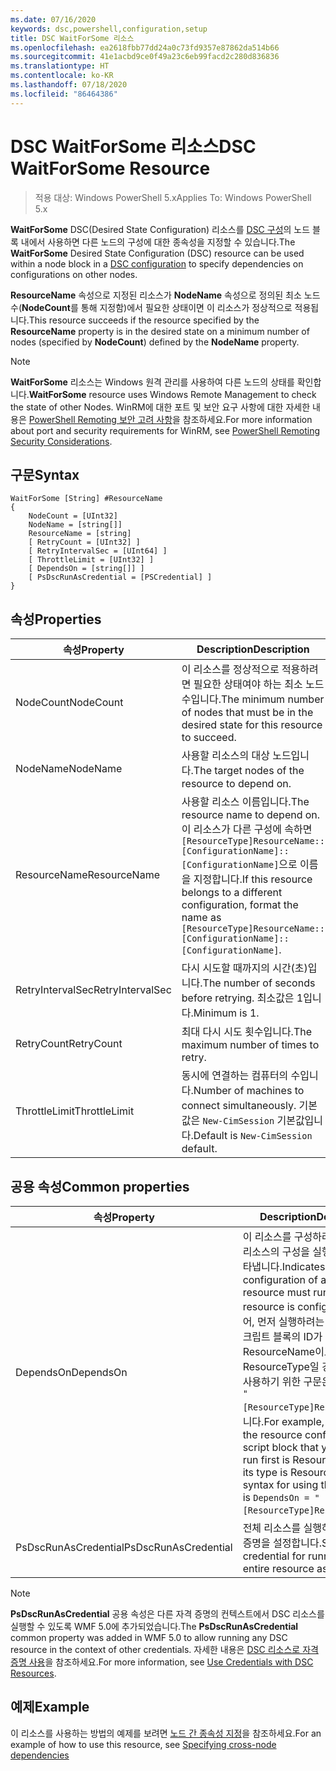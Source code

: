 ```yaml
---
ms.date: 07/16/2020
keywords: dsc,powershell,configuration,setup
title: DSC WaitForSome 리소스
ms.openlocfilehash: ea2618fbb77dd24a0c73fd9357e87862da514b66
ms.sourcegitcommit: 41e1acbd9ce0f49a23c6eb99facd2c280d836836
ms.translationtype: HT
ms.contentlocale: ko-KR
ms.lasthandoff: 07/18/2020
ms.locfileid: "86464386"
---
```

# <a name="dsc-waitforsome-resource"></a><span data-ttu-id="269b4-103">DSC WaitForSome 리소스</span><span class="sxs-lookup"><span data-stu-id="269b4-103">DSC WaitForSome Resource</span></span>

> <span data-ttu-id="269b4-104">적용 대상: Windows PowerShell 5.x</span><span class="sxs-lookup"><span data-stu-id="269b4-104">Applies To: Windows PowerShell 5.x</span></span>

<span data-ttu-id="269b4-105">**WaitForSome** DSC(Desired State Configuration) 리소스를 [DSC 구성](../../../configurations/configurations.md)의 노드 블록 내에서 사용하면 다른 노드의 구성에 대한 종속성을 지정할 수 있습니다.</span><span class="sxs-lookup"><span data-stu-id="269b4-105">The **WaitForSome** Desired State Configuration (DSC) resource can be used within a node block in a [DSC configuration](../../../configurations/configurations.md) to specify dependencies on configurations on other nodes.</span></span>

<span data-ttu-id="269b4-106">**ResourceName** 속성으로 지정된 리소스가 **NodeName** 속성으로 정의된 최소 노드 수(**NodeCount**를 통해 지정함)에서 필요한 상태이면 이 리소스가 정상적으로 적용됩니다.</span><span class="sxs-lookup"><span data-stu-id="269b4-106">This resource succeeds if the resource specified by the **ResourceName** property is in the desired state on a minimum number of nodes (specified by **NodeCount**) defined by the **NodeName** property.</span></span>

> [!NOTE]
> <span data-ttu-id="269b4-107">**WaitForSome** 리소스는 Windows 원격 관리를 사용하여 다른 노드의 상태를 확인합니다.</span><span class="sxs-lookup"><span data-stu-id="269b4-107">**WaitForSome** resource uses Windows Remote Management to check the state of other Nodes.</span></span> <span data-ttu-id="269b4-108">WinRM에 대한 포트 및 보안 요구 사항에 대한 자세한 내용은 [PowerShell Remoting 보안 고려 사항](/powershell/scripting/learn/remoting/winrmsecurity?view=powershell-6)을 참조하세요.</span><span class="sxs-lookup"><span data-stu-id="269b4-108">For more information about port and security requirements for WinRM, see [PowerShell Remoting Security Considerations](/powershell/scripting/learn/remoting/winrmsecurity?view=powershell-6).</span></span>

## <a name="syntax"></a><span data-ttu-id="269b4-109">구문</span><span class="sxs-lookup"><span data-stu-id="269b4-109">Syntax</span></span>

```Syntax
WaitForSome [String] #ResourceName
{
    NodeCount = [UInt32]
    NodeName = [string[]]
    ResourceName = [string]
    [ RetryCount = [UInt32] ]
    [ RetryIntervalSec = [UInt64] ]
    [ ThrottleLimit = [UInt32] ]
    [ DependsOn = [string[]] ]
    [ PsDscRunAsCredential = [PSCredential] ]
}
```

## <a name="properties"></a><span data-ttu-id="269b4-110">속성</span><span class="sxs-lookup"><span data-stu-id="269b4-110">Properties</span></span>

|<span data-ttu-id="269b4-111">속성</span><span class="sxs-lookup"><span data-stu-id="269b4-111">Property</span></span> |<span data-ttu-id="269b4-112">Description</span><span class="sxs-lookup"><span data-stu-id="269b4-112">Description</span></span> |
|---|---|
|<span data-ttu-id="269b4-113">NodeCount</span><span class="sxs-lookup"><span data-stu-id="269b4-113">NodeCount</span></span> |<span data-ttu-id="269b4-114">이 리소스를 정상적으로 적용하려면 필요한 상태여야 하는 최소 노드 수입니다.</span><span class="sxs-lookup"><span data-stu-id="269b4-114">The minimum number of nodes that must be in the desired state for this resource to succeed.</span></span> |
|<span data-ttu-id="269b4-115">NodeName</span><span class="sxs-lookup"><span data-stu-id="269b4-115">NodeName</span></span> |<span data-ttu-id="269b4-116">사용할 리소스의 대상 노드입니다.</span><span class="sxs-lookup"><span data-stu-id="269b4-116">The target nodes of the resource to depend on.</span></span> |
|<span data-ttu-id="269b4-117">ResourceName</span><span class="sxs-lookup"><span data-stu-id="269b4-117">ResourceName</span></span> |<span data-ttu-id="269b4-118">사용할 리소스 이름입니다.</span><span class="sxs-lookup"><span data-stu-id="269b4-118">The resource name to depend on.</span></span> <span data-ttu-id="269b4-119">이 리소스가 다른 구성에 속하면 `[ResourceType]ResourceName::[ConfigurationName]::[ConfigurationName]`으로 이름을 지정합니다.</span><span class="sxs-lookup"><span data-stu-id="269b4-119">If this resource belongs to a different configuration, format the name as `[ResourceType]ResourceName::[ConfigurationName]::[ConfigurationName]`.</span></span> |
|<span data-ttu-id="269b4-120">RetryIntervalSec</span><span class="sxs-lookup"><span data-stu-id="269b4-120">RetryIntervalSec</span></span> |<span data-ttu-id="269b4-121">다시 시도할 때까지의 시간(초)입니다.</span><span class="sxs-lookup"><span data-stu-id="269b4-121">The number of seconds before retrying.</span></span> <span data-ttu-id="269b4-122">최소값은 1입니다.</span><span class="sxs-lookup"><span data-stu-id="269b4-122">Minimum is 1.</span></span> |
|<span data-ttu-id="269b4-123">RetryCount</span><span class="sxs-lookup"><span data-stu-id="269b4-123">RetryCount</span></span> |<span data-ttu-id="269b4-124">최대 다시 시도 횟수입니다.</span><span class="sxs-lookup"><span data-stu-id="269b4-124">The maximum number of times to retry.</span></span> |
|<span data-ttu-id="269b4-125">ThrottleLimit</span><span class="sxs-lookup"><span data-stu-id="269b4-125">ThrottleLimit</span></span> |<span data-ttu-id="269b4-126">동시에 연결하는 컴퓨터의 수입니다.</span><span class="sxs-lookup"><span data-stu-id="269b4-126">Number of machines to connect simultaneously.</span></span> <span data-ttu-id="269b4-127">기본값은 `New-CimSession` 기본값입니다.</span><span class="sxs-lookup"><span data-stu-id="269b4-127">Default is `New-CimSession` default.</span></span> |

## <a name="common-properties"></a><span data-ttu-id="269b4-128">공용 속성</span><span class="sxs-lookup"><span data-stu-id="269b4-128">Common properties</span></span>

|<span data-ttu-id="269b4-129">속성</span><span class="sxs-lookup"><span data-stu-id="269b4-129">Property</span></span> |<span data-ttu-id="269b4-130">Description</span><span class="sxs-lookup"><span data-stu-id="269b4-130">Description</span></span> |
|---|---|
|<span data-ttu-id="269b4-131">DependsOn</span><span class="sxs-lookup"><span data-stu-id="269b4-131">DependsOn</span></span> |<span data-ttu-id="269b4-132">이 리소스를 구성하려면 먼저 다른 리소스의 구성을 실행해야 함을 나타냅니다.</span><span class="sxs-lookup"><span data-stu-id="269b4-132">Indicates that the configuration of another resource must run before this resource is configured.</span></span> <span data-ttu-id="269b4-133">예를 들어, 먼저 실행하려는 리소스 구성 스크립트 블록의 ID가 ResourceName이고 해당 형식이 ResourceType일 경우, 이 속성을 사용하기 위한 구문은 `DependsOn = "[ResourceType]ResourceName"`입니다.</span><span class="sxs-lookup"><span data-stu-id="269b4-133">For example, if the ID of the resource configuration script block that you want to run first is ResourceName and its type is ResourceType, the syntax for using this property is `DependsOn = "[ResourceType]ResourceName"`.</span></span> |
|<span data-ttu-id="269b4-134">PsDscRunAsCredential</span><span class="sxs-lookup"><span data-stu-id="269b4-134">PsDscRunAsCredential</span></span> |<span data-ttu-id="269b4-135">전체 리소스를 실행하기 위한 자격 증명을 설정합니다.</span><span class="sxs-lookup"><span data-stu-id="269b4-135">Sets the credential for running the entire resource as.</span></span> |

> [!NOTE]
> <span data-ttu-id="269b4-136">**PsDscRunAsCredential** 공용 속성은 다른 자격 증명의 컨텍스트에서 DSC 리소스를 실행할 수 있도록 WMF 5.0에 추가되었습니다.</span><span class="sxs-lookup"><span data-stu-id="269b4-136">The **PsDscRunAsCredential** common property was added in WMF 5.0 to allow running any DSC resource in the context of other credentials.</span></span> <span data-ttu-id="269b4-137">자세한 내용은 [ DSC 리소스로 자격 증명 사용](../../../configurations/runasuser.md)을 참조하세요.</span><span class="sxs-lookup"><span data-stu-id="269b4-137">For more information, see [Use Credentials with DSC Resources](../../../configurations/runasuser.md).</span></span>

## <a name="example"></a><span data-ttu-id="269b4-138">예제</span><span class="sxs-lookup"><span data-stu-id="269b4-138">Example</span></span>

<span data-ttu-id="269b4-139">이 리소스를 사용하는 방법의 예제를 보려면 [노드 간 종속성 지정](../../../configurations/crossNodeDependencies.md)을 참조하세요.</span><span class="sxs-lookup"><span data-stu-id="269b4-139">For an example of how to use this resource, see [Specifying cross-node dependencies](../../../configurations/crossNodeDependencies.md)</span></span>
